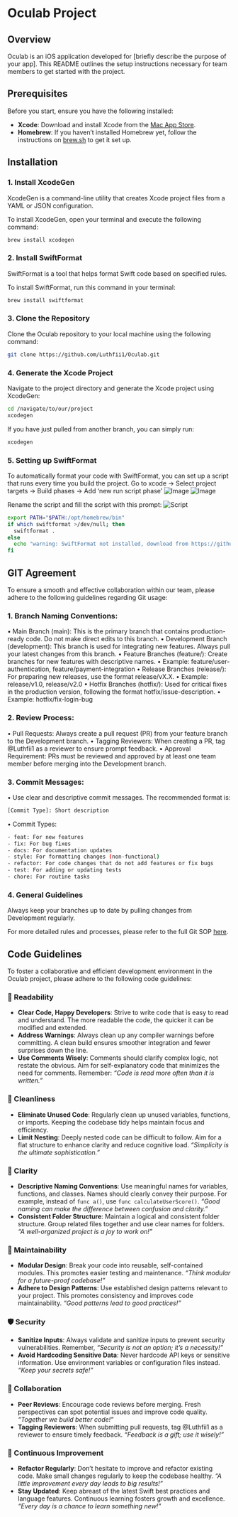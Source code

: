 # Oculab Project

## Overview

Oculab is an iOS application developed for [briefly describe the purpose of your app]. This README outlines the setup instructions necessary for team members to get started with the project.

## Prerequisites

Before you start, ensure you have the following installed:

- **Xcode**: Download and install Xcode from the [Mac App Store](https://apps.apple.com/us/app/xcode/id497799835?mt=12).
- **Homebrew**: If you haven’t installed Homebrew yet, follow the instructions on [brew.sh](https://brew.sh/) to get it set up.

## Installation

### 1. Install XcodeGen

XcodeGen is a command-line utility that creates Xcode project files from a YAML or JSON configuration.

To install XcodeGen, open your terminal and execute the following command:

```bash
brew install xcodegen
```

### 2. Install SwiftFormat

SwiftFormat is a tool that helps format Swift code based on specified rules.

To install SwiftFormat, run this command in your terminal:

```bash
brew install swiftformat
```

### 3. Clone the Repository

Clone the Oculab repository to your local machine using the following command:

```bash
git clone https://github.com/Luthfii1/Oculab.git
```

### 4. Generate the Xcode Project

Navigate to the project directory and generate the Xcode project using XcodeGen:

```bash
cd /navigate/to/our/project
xcodegen
```

If you have just pulled from another branch, you can simply run:

```bash
xcodegen
```

### 5. Setting up SwiftFormat

To automatically format your code with SwiftFormat, you can set up a script that runs every time you build the project.
Go to xcode → Select project targets → Build phases → Add ‘new run script phase’
![Image](ReadmeImages/image.png)
![Image](ReadmeImages/image-1.png)

Rename the script and fill the script with this prompt:
![Script](ReadmeImages/image-2.png)

```bash
export PATH="$PATH:/opt/homebrew/bin"
if which swiftformat >/dev/null; then
  swiftformat .
else
  echo "warning: SwiftFormat not installed, download from https://github.com/nicklockwood/SwiftFormat"
fi
```

## GIT Agreement

To ensure a smooth and effective collaboration within our team, please adhere to the following guidelines regarding Git usage:

### 1. Branch Naming Conventions:

• Main Branch (main): This is the primary branch that contains production-ready code. Do not make direct edits to this branch.
• Development Branch (development): This branch is used for integrating new features. Always pull your latest changes from this branch.
• Feature Branches (feature/): Create branches for new features with descriptive names.
• Example: feature/user-authentication, feature/payment-integration
• Release Branches (release/): For preparing new releases, use the format release/vX.X.
• Example: release/v1.0, release/v2.0
• Hotfix Branches (hotfix/): Used for critical fixes in the production version, following the format hotfix/issue-description.
• Example: hotfix/fix-login-bug

### 2. Review Process:

• Pull Requests: Always create a pull request (PR) from your feature branch to the Development branch.
• Tagging Reviewers: When creating a PR, tag @Luthfii1 as a reviewer to ensure prompt feedback.
• Approval Requirement: PRs must be reviewed and approved by at least one team member before merging into the Development branch.

### 3. Commit Messages:

• Use clear and descriptive commit messages. The recommended format is:

```bash
[Commit Type]: Short description
```

• Commit Types:

```bash
- feat: For new features
- fix: For bug fixes
- docs: For documentation updates
- style: For formatting changes (non-functional)
- refactor: For code changes that do not add features or fix bugs
- test: For adding or updating tests
- chore: For routine tasks
```

### 4. General Guidelines

Always keep your branches up to date by pulling changes from Development regularly.

For more detailed rules and processes, please refer to the full Git SOP [here](https://www.notion.so/4c2447f8c0564260bf12f8d324edf938?pvs=25#f081444c9f024000981e31090903b615).

## Code Guidelines

To foster a collaborative and efficient development environment in the Oculab project, please adhere to the following code guidelines:

### 📖 Readability

- **Clear Code, Happy Developers**: Strive to write code that is easy to read and understand. The more readable the code, the quicker it can be modified and extended.
- **Address Warnings**: Always clean up any compiler warnings before committing. A clean build ensures smoother integration and fewer surprises down the line.
- **Use Comments Wisely**: Comments should clarify complex logic, not restate the obvious. Aim for self-explanatory code that minimizes the need for comments. Remember: _“Code is read more often than it is written.”_

### 🧹 Cleanliness

- **Eliminate Unused Code**: Regularly clean up unused variables, functions, or imports. Keeping the codebase tidy helps maintain focus and efficiency.
- **Limit Nesting**: Deeply nested code can be difficult to follow. Aim for a flat structure to enhance clarity and reduce cognitive load. _“Simplicity is the ultimate sophistication.”_

### 🎯 Clarity

- **Descriptive Naming Conventions**: Use meaningful names for variables, functions, and classes. Names should clearly convey their purpose. For example, instead of `func a()`, use `func calculateUserScore()`. _“Good naming can make the difference between confusion and clarity.”_
- **Consistent Folder Structure**: Maintain a logical and consistent folder structure. Group related files together and use clear names for folders. _“A well-organized project is a joy to work on!”_

### 🔧 Maintainability

- **Modular Design**: Break your code into reusable, self-contained modules. This promotes easier testing and maintenance. _“Think modular for a future-proof codebase!”_
- **Adhere to Design Patterns**: Use established design patterns relevant to your project. This promotes consistency and improves code maintainability. _“Good patterns lead to good practices!”_

### 🛡️ Security

- **Sanitize Inputs**: Always validate and sanitize inputs to prevent security vulnerabilities. Remember, _“Security is not an option; it’s a necessity!”_
- **Avoid Hardcoding Sensitive Data**: Never hardcode API keys or sensitive information. Use environment variables or configuration files instead. _“Keep your secrets safe!”_

### 🤝 Collaboration

- **Peer Reviews**: Encourage code reviews before merging. Fresh perspectives can spot potential issues and improve code quality. _“Together we build better code!”_
- **Tagging Reviewers**: When submitting pull requests, tag @Luthfii1 as a reviewer to ensure timely feedback. _“Feedback is a gift; use it wisely!”_

### 🌱 Continuous Improvement

- **Refactor Regularly**: Don’t hesitate to improve and refactor existing code. Make small changes regularly to keep the codebase healthy. _“A little improvement every day leads to big results!”_
- **Stay Updated**: Keep abreast of the latest Swift best practices and language features. Continuous learning fosters growth and excellence. _“Every day is a chance to learn something new!”_
